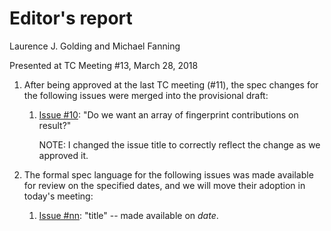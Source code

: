 # Editor's report

Laurence J. Golding and Michael Fanning

Presented at TC Meeting #13, March 28, 2018

1. After being approved at the last TC meeting (#11), the spec changes for the following issues were merged into the provisional draft:

    1. [Issue #10](https://github.com/oasis-tcs/sarif-spec/issues/nn): "Do we want an array of fingerprint contributions on result?"

        NOTE: I changed the issue title to correctly reflect the change as we approved it.

2. The formal spec language for the following issues was made available for review on the specified dates, and we will move their adoption in today's meeting:

    1. [Issue #nn](https://github.com/oasis-tcs/sarif-spec/issues/nn): "title" -- made available on _date_.
